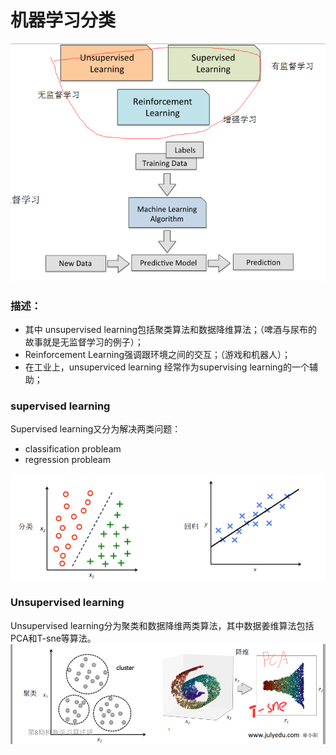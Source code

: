 # 机器学习分类
![](./clipboard1.png)


### 描述：
* 其中 unsupervised learning包括聚类算法和数据降维算法；（啤酒与尿布的故事就是无监督学习的例子）；
* Reinforcement Learning强调跟环境之间的交互；（游戏和机器人）；
* 在工业上，unsuperviced learning 经常作为supervising learning的一个辅助；


### supervised learning
Supervised learning又分为解决两类问题：
* classification probleam
* regression probleam

![](./clipboard2.png)
### Unsupervised learning
Unsupervised learning分为聚类和数据降维两类算法，其中数据姜维算法包括PCA和T-sne等算法。
![](./clipboard3.png)
